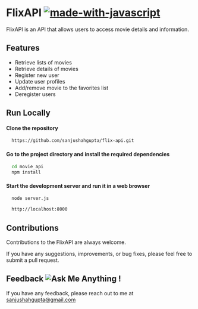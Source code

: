 # FlixAPI [![made-with-javascript](https://img.shields.io/badge/Made%20with-JavaScript-1f425f.svg)](https://www.javascript.com)
 FlixAPI is an API that allows users to access movie details and information.
 
## Features
- Retrieve lists of movies
- Retrieve details of movies
- Register new user
- Update user profiles
- Add/remove movie to the favorites list
- Deregister users

## Run Locally
#### Clone the repository
```bash
  https://github.com/sanjushahgupta/flix-api.git
```
#### Go to the project directory and install the required dependencies
```bash
  cd movie_api 
  npm install
 ```

#### Start the development server and run it in a web browser 
```bash
  node server.js
 ```
 ```bash
   http://localhost:8000
```

## Contributions
Contributions to the FlixAPI are always welcome. 
 
 If you have any suggestions, improvements, or bug fixes, please feel free to submit a pull request.


## Feedback ![Ask Me Anything !](https://img.shields.io/badge/Ask%20me-anything-1abc9c.svg)
If you have any feedback, please reach out to me at sanjushahgupta@gmail.com
